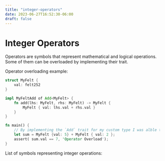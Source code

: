 ```yaml
---
title: "integer-operators"
date: 2023-06-27T16:52:30-06:00
draft: false
---
```

# Integer Operators

Operators are symbols that represent mathematical and logical operations. Some of them can be overloaded by implementing their trait.

Operator overloading example:

```rust
struct MyFelt {
    val: felt252
}

impl MyFeltAdd of Add<MyFelt> {
    fn add(lhs: MyFelt, rhs: MyFelt) -> MyFelt {
        MyFelt { val: lhs.val + rhs.val }
    }
}

fn main() {
    // By implementing the `Add` trait for my custom type I was alble to overload the `+` operator
    let sum = MyFelt {val: 5} + MyFelt { val: 2 };
    assert( sum.val == 7, 'Operator Overload');
}
```

List of symbols representing integer operations:

